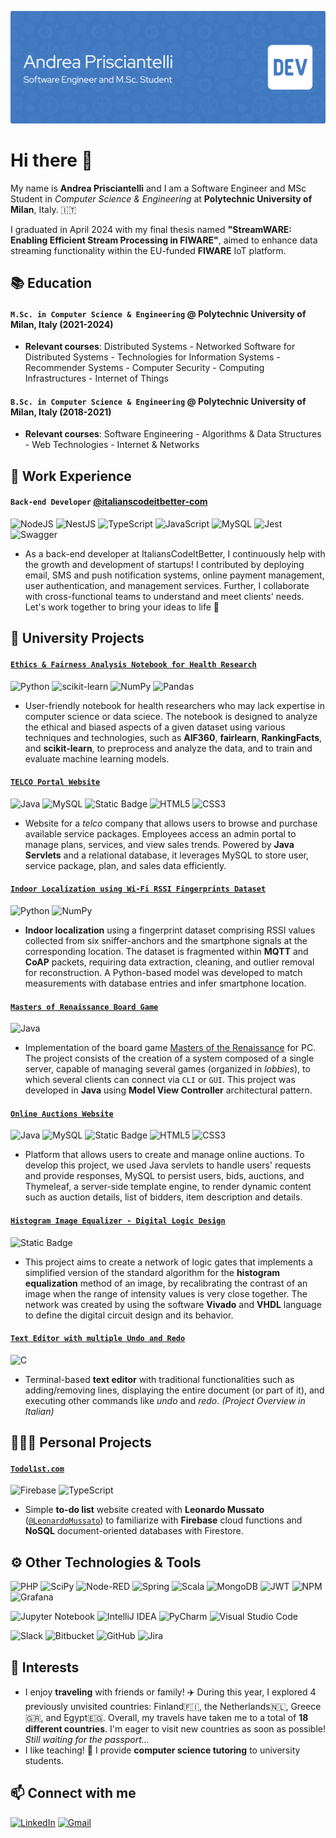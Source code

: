 ![Header](https://github.com/priscia99/priscia99/blob/main/header.png)
# Hi there 👋

My name is **Andrea Prisciantelli** and I am a Software Engineer and MSc Student in *Computer Science & Engineering* at **Polytechnic University of Milan**, Italy. 🇮🇹

I graduated in April 2024 with my final thesis named **"StreamWARE: Enabling Efficient Stream Processing in FIWARE"**, aimed to enhance data streaming functionality within the EU-funded **FIWARE** IoT platform.

## 📚 Education
#### `M.Sc. in Computer Science & Engineering` @ **Polytechnic University of Milan**, Italy (2021-2024)
- **Relevant courses**: Distributed Systems - Networked Software for Distributed Systems - Technologies for Information Systems - Recommender Systems - Computer Security - Computing Infrastructures - Internet of Things
  
#### `B.Sc. in Computer Science & Engineering` @ **Polytechnic University of Milan**, Italy (2018-2021)
- **Relevant courses**: Software Engineering - Algorithms & Data Structures - Web Technologies - Internet & Networks
## 💼 Work Experience

#### `Back-end Developer` [@italianscodeitbetter-com](https://italianscodeitbetter.com)
![NodeJS](https://img.shields.io/badge/node.js-6DA55F?logo=node.js&logoColor=white)
![NestJS](https://img.shields.io/badge/nestjs-%23E0234E.svg?logo=nestjs&logoColor=white)
![TypeScript](https://img.shields.io/badge/TypeScript-%23007ACC.svg?logo=typescript&logoColor=white)
![JavaScript](https://img.shields.io/badge/JavaScript-%23323330.svg?logo=javascript&logoColor=%23F7DF1E)
![MySQL](https://img.shields.io/badge/MySQL-black?logo=mysql&logoColor=white)
![Jest](https://img.shields.io/badge/-Jest-%23C21325?logo=jest&logoColor=white)
![Swagger](https://img.shields.io/badge/-Swagger-%23Clojure?logo=swagger&logoColor=white)
- As a back-end developer at ItaliansCodeItBetter, I continuously help with the growth and development of startups! I contributed by deploying email, SMS and push notification systems, online payment management, user authentication, and management services. Further, I collaborate with cross-functional teams to understand and meet clients' needs. Let's work together to bring your ideas to life 🚀
## 🔭 University Projects
#### [`Ethics & Fairness Analysis Notebook for Health Research`](https://github.com/priscia99/TIS-project-ethics-analysis)

![Python](https://img.shields.io/badge/Python-3670A0?style=flat&logo=python&logoColor=ffdd54)
![scikit-learn](https://img.shields.io/badge/scikit--learn-%23F7931E.svg?logo=scikit-learn&logoColor=white)
![NumPy](https://img.shields.io/badge/numpy-%23013243.svg?logo=numpy&logoColor=white)
![Pandas](https://img.shields.io/badge/pandas-%23150458.svg?logo=pandas&logoColor=white)
- User-friendly notebook for health researchers who may lack expertise in computer science or data sciece. The notebook is designed to analyze the ethical and biased aspects of a given dataset using various techniques and technologies, such as **AIF360**, **fairlearn**, **RankingFacts**, and **scikit-learn**, to preprocess and analyze the data, and to train and evaluate machine learning models.

#### [`TELCO Portal Website`](https://github.com/priscia99/databases-2-project)

![Java](https://img.shields.io/badge/Java-%23ED8B00.svg?logo=openjdk&logoColor=white)
![MySQL](https://img.shields.io/badge/MySQL-black?logo=mysql&logoColor=white)
![Static Badge](https://img.shields.io/badge/Thymeleaf-%23005C0F?logo=thymeleaf)
![HTML5](https://img.shields.io/badge/HTML-%23E34F26.svg?logo=html5&logoColor=white)
![CSS3](https://img.shields.io/badge/CSS-%231572B6.svg?logo=css3&logoColor=white)
- Website for a *telco* company that allows users to browse and purchase available service packages. Employees access an admin portal to manage plans, services, and view sales trends. Powered by **Java Servlets** and a relational database, it leverages MySQL to store user, service package, plan, and sales data efficiently.

#### [`Indoor Localization using Wi-Fi RSSI Fingerprints Dataset`](https://github.com/priscia99/IOT-WI-finding-dory)

![Python](https://img.shields.io/badge/Python-3670A0?style=flat&logo=python&logoColor=ffdd54)
![NumPy](https://img.shields.io/badge/numpy-%23013243.svg?logo=numpy&logoColor=white)
- **Indoor localization** using a fingerprint dataset comprising RSSI values collected from six sniffer-anchors and the smartphone signals at the corresponding location. The dataset is fragmented within **MQTT** and **CoAP** packets, requiring data extraction, cleaning, and outlier removal for reconstruction. A Python-based model was developed to match measurements with database entries and infer smartphone location.

#### [`Masters of Renaissance Board Game`](https://github.com/priscia99/progetto-ing-sw-2021)

![Java](https://img.shields.io/badge/Java-%23ED8B00.svg?logo=openjdk&logoColor=white)
- Implementation of the board game [Masters of the Renaissance](https://www.craniocreations.it/en/product/master-of-renaissance) for PC. The project consists of the creation of a system composed of a single server, capable of managing several games (organized in *lobbies*), to which several clients can connect via `CLI` or `GUI`. This project was developed in **Java** using **Model View Controller** architectural pattern.

#### [`Online Auctions Website`](https://github.com/priscia99/TIW-project-online-auctions)

![Java](https://img.shields.io/badge/Java-%23ED8B00.svg?logo=openjdk&logoColor=white)
![MySQL](https://img.shields.io/badge/MySQL-black?logo=mysql&logoColor=white)
![Static Badge](https://img.shields.io/badge/Thymeleaf-%23005C0F?logo=thymeleaf)
![HTML5](https://img.shields.io/badge/HTML-%23E34F26.svg?logo=html5&logoColor=white)
![CSS3](https://img.shields.io/badge/CSS-%231572B6.svg?logo=css3&logoColor=white)
- Platform that allows users to create and manage online auctions. To develop this project, we used Java servlets to handle users' requests and provide responses, MySQL to persist users, bids, auctions, and Thymeleaf, a server-side template engine, to render dynamic content such as auction details, list of bidders, item description and details.

#### [`Histogram Image Equalizer - Digital Logic Design`](https://github.com/priscia99/digital-logic-design-project)

![Static Badge](https://img.shields.io/badge/VHDL-grey?logo=vhdl)
- This project aims to create a network of logic gates that implements a simplified version of the standard algorithm for the **histogram equalization** method of an image, by recalibrating the contrast of an image when the range of intensity values is very close together. The network was created by using the software **Vivado** and **VHDL** language to define the digital circuit design and its behavior.

#### [`Text Editor with multiple Undo and Redo`](https://github.com/priscia99/progetto-algoritmi-strutture-dati)

![C](https://img.shields.io/badge/C-%2300599C.svg?logo=C)
- Terminal-based **text editor** with traditional functionalities such as adding/removing lines, displaying the entire document (or part of it), and executing other commands like *undo* and *redo*. *(Project Overview in Italian)*

## 👨🏼‍💻 Personal Projects
#### [`Todol1st.com`](https://todol1st.com)
![Firebase](https://img.shields.io/badge/Firebase-039BE5?logo=Firebase&logoColor=white)
![TypeScript](https://img.shields.io/badge/typescript-%23007ACC.svg?logo=typescript&logoColor=white)
- Simple **to-do list** website created with **Leonardo Mussato** ([`@LeonardoMussato`](https://github.com/LeonardoMussato)) to familiarize with **Firebase** cloud functions and **NoSQL** document-oriented databases with Firestore.

## ⚙️ Other Technologies & Tools
![PHP](https://img.shields.io/badge/php-%23777BB4.svg?logo=php&logoColor=white)
![SciPy](https://img.shields.io/badge/SciPy-%230C55A5.svg?style=flat&logo=scipy&logoColor=%white)
![Node-RED](https://img.shields.io/badge/Node--RED-%238F0000.svg?logo=node-red&logoColor=white)
![Spring](https://img.shields.io/badge/Spring-%236DB33F.svg?logo=spring&logoColor=white)
![Scala](https://img.shields.io/badge/Scala-%23DC322F.svg?logo=scala&logoColor=white)
![MongoDB](https://img.shields.io/badge/MongoDB-%234ea94b.svg?logo=mongodb&logoColor=white)
![JWT](https://img.shields.io/badge/JWT-black?logo=JSON%20web%20tokens)
![NPM](https://img.shields.io/badge/NPM-%23CB3837.svg?logo=npm&logoColor=white)
![Grafana](https://img.shields.io/badge/grafana-%23F46800.svg?logo=grafana&logoColor=white)

![Jupyter Notebook](https://img.shields.io/badge/jupyter-%23FA0F00.svg?logo=jupyter&logoColor=white)
![IntelliJ IDEA](https://img.shields.io/badge/IntelliJIDEA-000000.svg?logo=intellij-idea&logoColor=white)
![PyCharm](https://img.shields.io/badge/pycharm-143?logo=pycharm&logoColor=black&color=black&labelColor=green)
![Visual Studio Code](https://img.shields.io/badge/Visual%20Studio%20Code-0078d7.svg?logo=visual-studio-code&logoColor=white)

![Slack](https://img.shields.io/badge/Slack-4A154B?logo=slack&logoColor=white)
![Bitbucket](https://img.shields.io/badge/bitbucket-%230047B3.svg?logo=bitbucket&logoColor=white)
![GitHub](https://img.shields.io/badge/github-%23121011.svg?logo=github&logoColor=white)
![Jira](https://img.shields.io/badge/jira-%230A0FFF.svg?logo=jira&logoColor=white)

## 🧩 Interests
- I enjoy **traveling** with friends or family! ✈️ During this year, I explored 4 previously unvisited countries: Finland🇫🇮, the Netherlands🇳🇱, Greece🇬🇷, and Egypt🇪🇬. Overall, my travels have taken me to a total of **18 different countries**. I'm eager to visit new countries as soon as possible! *Still waiting for the passport...*
- I like teaching! 📖 I provide **computer science tutoring** to university students.

## 📫 Connect with me
[![LinkedIn](https://img.shields.io/badge/linkedin-%230077B5.svg?style=for-the-badge&logo=linkedin&logoColor=white)](https://www.linkedin.com/in/andrea-prisciantelli/)
[![Gmail](https://img.shields.io/badge/Gmail-D14836?style=for-the-badge&logo=gmail&logoColor=white)](mailto:andreaprisciantelli@gmail.com)
<!--
**priscia99/priscia99** is a ✨ _special_ ✨ repository because its `README.md` (this file) appears on your GitHub profile.

Here are some ideas to get you started:

- 🔭 I’m currently working on ...
- 🌱 I’m currently learning ...
- 👯 I’m looking to collaborate on ...
- 🤔 I’m looking for help with ...
- 💬 Ask me about ...
- 📫 How to reach me: ...
- 😄 Pronouns: ...
- ⚡ Fun fact: ...
-->
